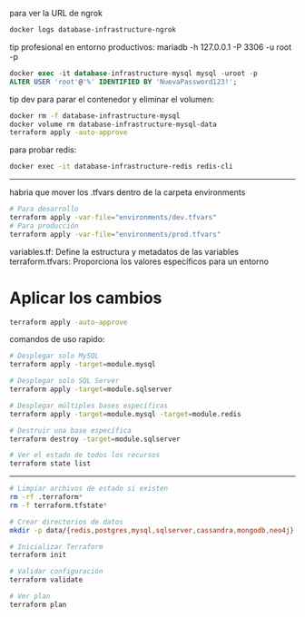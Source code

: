 para ver la URL de ngrok
```sh
docker logs database-infrastructure-ngrok
```
tip profesional en entorno productivos: mariadb -h 127.0.0.1 -P 3306 -u root -p
```sql
docker exec -it database-infrastructure-mysql mysql -uroot -p
ALTER USER 'root'@'%' IDENTIFIED BY 'NuevaPassword123!';
```
tip dev para parar el contenedor y eliminar el volumen:
```sh
docker rm -f database-infrastructure-mysql
docker volume rm database-infrastructure-mysql-data
terraform apply -auto-approve
```
para probar redis:
```sh
docker exec -it database-infrastructure-redis redis-cli
```




---

habria que mover los .tfvars dentro de la carpeta environments
```sh
# Para desarrollo
terraform apply -var-file="environments/dev.tfvars"
# Para producción
terraform apply -var-file="environments/prod.tfvars"
```
variables.tf: Define la estructura y metadatos de las variables
terraform.tfvars: Proporciona los valores específicos para un entorno

# Aplicar los cambios
```sh
terraform apply -auto-approve
```

comandos  de uso rapido:
```sh
# Desplegar solo MySQL
terraform apply -target=module.mysql

# Desplegar solo SQL Server
terraform apply -target=module.sqlserver

# Desplegar múltiples bases específicas
terraform apply -target=module.mysql -target=module.redis

# Destruir una base específica
terraform destroy -target=module.sqlserver

# Ver el estado de todos los recursos
terraform state list
```

---
```sh
# Limpiar archivos de estado si existen
rm -rf .terraform*
rm -f terraform.tfstate*

# Crear directorios de datos
mkdir -p data/{redis,postgres,mysql,sqlserver,cassandra,mongodb,neo4j}

# Inicializar Terraform
terraform init

# Validar configuración
terraform validate

# Ver plan
terraform plan
```